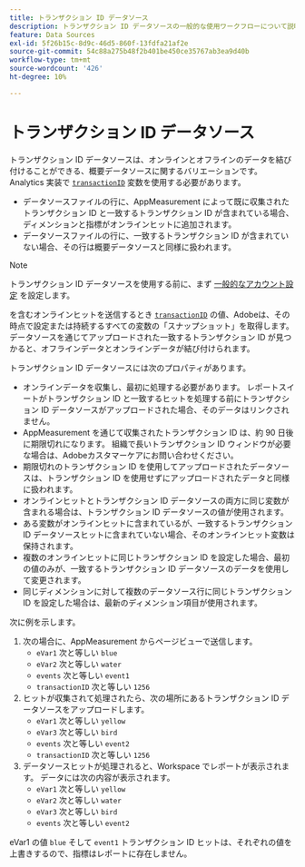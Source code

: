 ```yaml
---
title: トランザクション ID データソース
description: トランザクション ID データソースの一般的な使用ワークフローについて説明します。
feature: Data Sources
exl-id: 5f26b15c-8d9c-46d5-860f-13fdfa21af2e
source-git-commit: 54c88a275b48f2b401be450ce35767ab3ea9d40b
workflow-type: tm+mt
source-wordcount: '426'
ht-degree: 10%

---
```


# トランザクション ID データソース

トランザクション ID データソースは、オンラインとオフラインのデータを結び付けることができる、概要データソースに関するバリエーションです。 Analytics 実装で [`transactionID`](/help/implement/vars/page-vars/transactionid.md) 変数を使用する必要があります。

* データソースファイルの行に、AppMeasurement によって既に収集されたトランザクション ID と一致するトランザクション ID が含まれている場合、ディメンションと指標がオンラインヒットに追加されます。
* データソースファイルの行に、一致するトランザクション ID が含まれていない場合、その行は概要データソースと同様に扱われます。

>[!NOTE]
>
>トランザクション ID データソースを使用する前に、まず [一般的なアカウント設定](/help/admin/admin/c-manage-report-suites/c-edit-report-suites/general/general-acct-settings-admin.md) を設定します。

を含むオンラインヒットを送信するとき [`transactionID`](/help/implement/vars/page-vars/transactionid.md) の値、Adobeは、その時点で設定または持続するすべての変数の「スナップショット」を取得します。 データソースを通じてアップロードされた一致するトランザクション ID が見つかると、オフラインデータとオンラインデータが結び付けられます。

トランザクション ID データソースには次のプロパティがあります。

* オンラインデータを収集し、最初に処理する必要があります。 レポートスイートがトランザクション ID と一致するヒットを処理する前にトランザクション ID データソースがアップロードされた場合、そのデータはリンクされません。
* AppMeasurement を通じて収集されたトランザクション ID は、約 90 日後に期限切れになります。 組織で長いトランザクション ID ウィンドウが必要な場合は、Adobeカスタマーケアにお問い合わせください。
* 期限切れのトランザクション ID を使用してアップロードされたデータソースは、トランザクション ID を使用せずにアップロードされたデータと同様に扱われます。
* オンラインヒットとトランザクション ID データソースの両方に同じ変数が含まれる場合は、トランザクション ID データソースの値が使用されます。
* ある変数がオンラインヒットに含まれているが、一致するトランザクション ID データソースヒットに含まれていない場合、そのオンラインヒット変数は保持されます。
* 複数のオンラインヒットに同じトランザクション ID を設定した場合、最初の値のみが、一致するトランザクション ID データソースのデータを使用して変更されます。
* 同じディメンションに対して複数のデータソース行に同じトランザクション ID を設定した場合は、最新のディメンション項目が使用されます。

次に例を示します。

1. 次の場合に、AppMeasurement からページビューで送信します。
   * `eVar1` 次と等しい `blue`
   * `eVar2` 次と等しい `water`
   * `events` 次と等しい `event1`
   * `transactionID` 次と等しい `1256`
2. ヒットが収集されて処理されたら、次の場所にあるトランザクション ID データソースをアップロードします。
   * `eVar1` 次と等しい `yellow`
   * `eVar3` 次と等しい `bird`
   * `events` 次と等しい `event2`
   * `transactionID` 次と等しい `1256`
3. データソースヒットが処理されると、Workspace でレポートが表示されます。 データには次の内容が表示されます。
   * `eVar1` 次と等しい `yellow`
   * `eVar2` 次と等しい `water`
   * `eVar3` 次と等しい `bird`
   * `events` 次と等しい `event2`

eVar1 の値 `blue` そして `event1` トランザクション ID ヒットは、それぞれの値を上書きするので、指標はレポートに存在しません。
